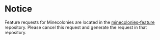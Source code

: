 # Notice

Feature requests for Minecolonies are located in the [minecolonies-feature](https://github.com/ldtteam/minecolonies-features/issues) repository. Please cancel this request and generate the request in that repository.
